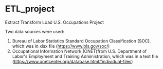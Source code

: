 # ETL_project
Extract Transform Load U.S. Occupations Project

Two data sources were used:
1) Bureau of Labor Statistics Standard Occupation Classification (SOC), which was in xlsx file (https://www.bls.gov/soc/)
2) Occupational Information Network (ONET)from U.S. Department of Labor's Employment and Training Administration, which was in a text file (https://www.onetcenter.org/database.html#individual-files)



